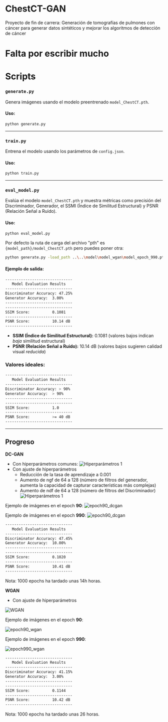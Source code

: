 # ChestCT-GAN
Proyecto de fin de carrera: Generación de tomografías de pulmones con cáncer para generar datos sintéticos y mejorar los algoritmos de detección de cáncer

# Falta por escribir mucho

# Scripts 

### `generate.py`
Genera imágenes usando el modelo preentrenado `model_ChestCT.pth`.

#### Uso:
```bash
python generate.py
```

---

### `train.py`
Entrena el modelo usando los parámetros de `config.json`.

#### Uso:
```bash
python train.py
```

---

### `eval_model.py`
Evalúa el modelo `model_ChestCT.pth` y muestra métricas como precisión del Discriminador, Generador, el SSMI (Índice de Similitud Estructural) y PSNR (Relación Señal a Ruido).

#### Uso:
```bash
python eval_model.py
```

Por defecto la ruta de carga del archivo "pth" es `{model_path}/model_ChestCT.pth` pero puedes poner otra:
```bash
python generate.py -load_path ..\..\model\model_wgan\model_epoch_990.pth
```


#### Ejemplo de salida:
```bash
------------------------------
   Model Evaluation Results
------------------------------
Discriminator Accuracy: 47.25%
Generator Accuracy:  3.00%
------------------------------
------------------------------
SSIM Score:          0.1081
------------------------------
PSNR Score:          10.14 dB
------------------------------
```

- **SSIM (Índice de Similitud Estructural):** 0.1081 (valores bajos indican *baja* similitud estructural)
- **PSNR (Relación Señal a Ruido):** 10.14 dB (valores bajos sugieren calidad visual *reducida*)

### Valores ideales:
```bash
------------------------------
   Model Evaluation Results
------------------------------
Discriminator Accuracy: > 90% 
Generator Accuracy:  > 90% 
------------------------------
------------------------------
SSIM Score:          1.0 
------------------------------
PSNR Score:          >= 40 dB 
------------------------------

```

---

## Progreso
**DC-GAN**
- Con hiperparámetros comunes: 
![Hiperparámetros 1](img/dcgan_hiperparam1.png)
- Con ajuste de hiperparámetros
    + Reducción de la tasa de aprendizaje a 0.001
    + Aumento de ngf de 64 a 128 (número de filtros del generador, aumenta la capacidad de capturar características más complejas)
    + Aumento de ndf de 64 a 128 (número de filtros del Discriminador)
![Hiperparámetros 1](img/dcgan_hiperparam2.png)

Ejemplo de imágenes en el epoch **90**:
![epoch90_dcgan](img/epoch90_dcgan.png)

Ejemplo de imágenes en el epoch **990**:
![epoch90_dcgan](img/epoch990_dcgan.png)
```bash
------------------------------
   Model Evaluation Results
------------------------------
Discriminator Accuracy: 47.45%
Generator Accuracy:  10.00%
------------------------------
------------------------------
SSIM Score:          0.1020
------------------------------
PSNR Score:          10.41 dB
------------------------------
```
Nota: 1000 epochs ha tardado unas 14h horas. 


**WGAN**
- Con ajuste de hiperparámetros

![WGAN](img/wgan1000epochs.png)


Ejemplo de imágenes en el epoch **90**:

![epoch90_wgan](img/epoch90_wgan.png)


Ejemplo de imágenes en el epoch **990**:

![epoch990_wgan](img/epoch990_wgan.png)

```bash
------------------------------
   Model Evaluation Results
------------------------------
Discriminator Accuracy: 41.15%
Generator Accuracy:  3.00%
------------------------------
------------------------------
SSIM Score:          0.1144
------------------------------
PSNR Score:          10.42 dB
------------------------------
```

Nota: 1000 epochs ha tardado unas 26 horas. 
